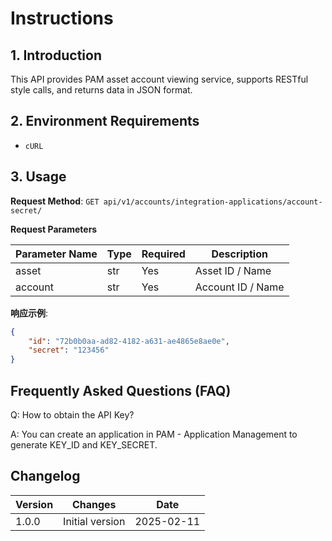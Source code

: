 # Instructions

## 1. Introduction

This API provides PAM asset account viewing service, supports RESTful style calls, and returns data in JSON format.

## 2. Environment Requirements

- `cURL`

## 3. Usage

**Request Method**: `GET api/v1/accounts/integration-applications/account-secret/`

**Request Parameters**

| Parameter Name | Type | Required | Description       |
|----------------|------|----------|-------------------|
| asset          | str  | Yes      | Asset ID / Name   |
| account        | str  | Yes      | Account ID / Name |

**响应示例**:
```json
{
    "id": "72b0b0aa-ad82-4182-a631-ae4865e8ae0e", 
    "secret": "123456"
}
```

## Frequently Asked Questions (FAQ)

Q: How to obtain the API Key?

A: You can create an application in PAM - Application Management to generate KEY_ID and KEY_SECRET.

## Changelog


| Version | Changes                | Date       |
|---------|------------------------|------------|
| 1.0.0   | Initial version        | 2025-02-11 |

